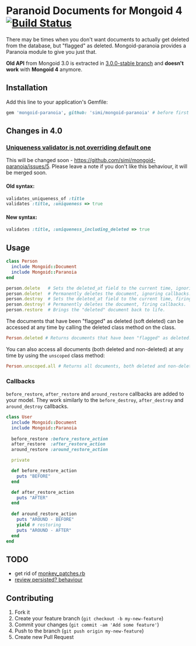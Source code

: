 # Paranoid Documents for Mongoid 4 [![Build Status](https://travis-ci.org/simi/mongoid-paranoia.png?branch=master)](https://travis-ci.org/simi/mongoid-paranoia)

There may be times when you don't want documents to actually get deleted from the database, but "flagged" as deleted. Mongoid-paranoia provides a Paranoia module to give you just that.

**Old API** from Mongoid 3.0 is extracted in [3.0.0-stable branch](https://github.com/simi/mongoid-paranoia/tree/3.0.0-stable) and **doesn't work** with **Mongoid 4** anymore.

## Installation

Add this line to your application's Gemfile:

```ruby
gem 'mongoid-paranoia', github: 'simi/mongoid-paranoia' # before first release
```

## Changes in 4.0
### [Uniqueness validator is not overriding default one](https://github.com/simi/mongoid-paranoia/commit/ce69dfeeb3f625535749ac919f2f643d47f3cdf4)
This will be changed soon - https://github.com/simi/mongoid-paranoia/issues/5. Please leave a note if you don't like this behaviour, it will be merged soon.

#### Old syntax:
```ruby
validates_uniqueness_of :title
validates :title, :uniqueness => true
```

#### New syntax:
```ruby
validates :title, :uniqueness_including_deleted => true
```


## Usage

```ruby
class Person
  include Mongoid::Document
  include Mongoid::Paranoia
end

person.delete   # Sets the deleted_at field to the current time, ignoring callbacks.
person.delete!  # Permanently deletes the document, ignoring callbacks.
person.destroy  # Sets the deleted_at field to the current time, firing callbacks.
person.destroy! # Permanently deletes the document, firing callbacks.
person.restore  # Brings the "deleted" document back to life.
```

The documents that have been "flagged" as deleted (soft deleted) can be accessed at any time by calling the deleted class method on the class.

```ruby
Person.deleted # Returns documents that have been "flagged" as deleted.
```

You can also access all documents (both deleted and non-deleted) at any time by using the `unscoped` class method:

```ruby
Person.unscoped.all # Returns all documents, both deleted and non-deleted
```

### Callbacks

`before_restore`, `after_restore` and `around_restore` callbacks are added to your model. They work similarly to the `before_destroy`, `after_destroy` and `around_destroy` callbacks.

```ruby
class User
  include Mongoid::Document
  include Mongoid::Paranoia
  
  before_restore :before_restore_action
  after_restore  :after_restore_action
  around_restore :around_restore_action

  private

  def before_restore_action
    puts "BEFORE"
  end

  def after_restore_action
    puts "AFTER"
  end
  
  def around_restore_action
    puts "AROUND - BEFORE"
    yield # restoring
    puts "AROUND - AFTER"
  end
end
```

## TODO
- get rid of [monkey_patches.rb](https://github.com/simi/mongoid-paranoia/blob/master/lib/mongoid/paranoia/monkey_patches.rb)
- [review persisted? behaviour](https://github.com/simi/mongoid-paranoia/issues/2)

## Contributing

1. Fork it
2. Create your feature branch (`git checkout -b my-new-feature`)
3. Commit your changes (`git commit -am 'Add some feature'`)
4. Push to the branch (`git push origin my-new-feature`)
5. Create new Pull Request
